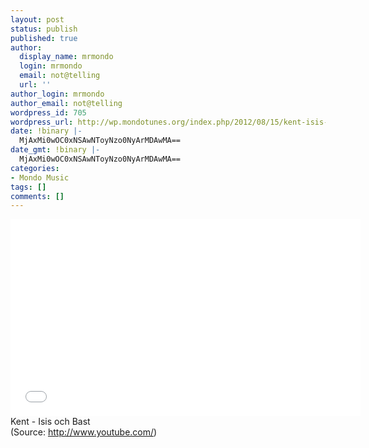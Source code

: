 ```yaml
---
layout: post
status: publish
published: true
author:
  display_name: mrmondo
  login: mrmondo
  email: not@telling
  url: ''
author_login: mrmondo
author_email: not@telling
wordpress_id: 705
wordpress_url: http://wp.mondotunes.org/index.php/2012/08/15/kent-isis-och-bast/
date: !binary |-
  MjAxMi0wOC0xNSAwNToyNzo0NyArMDAwMA==
date_gmt: !binary |-
  MjAxMi0wOC0xNSAwNToyNzo0NyArMDAwMA==
categories:
- Mondo Music
tags: []
comments: []
---
```

<iframe width="560" height="315" src="//www.youtube.com/embed/n3vgM9Fc6-E" frameborder="0"> </iframe>
Kent - Isis och Bast
<div class="attribution">(<span>Source:</span> <a href="http://www.youtube.com/">http://www.youtube.com/</a>)</div>
